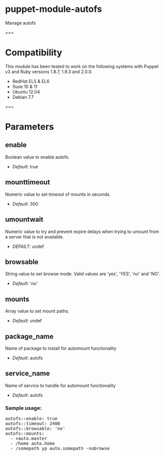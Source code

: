 # puppet-module-autofs

Manage autofs

===

# Compatibility

This module has been tested to work on the following systems with Puppet v3 and Ruby versions 1.8.7, 1.9.3 and 2.0.0.

  * RedHat EL5 & EL6
  * Suse 10 & 11
  * Ubuntu 12.04
  * Debian 7.7

===

# Parameters

enable
------
Boolean value to enable autofs. 

- *Default*: true

mounttimeout
-------
Numeric value to set timeout of mounts in seconds.

- *Default*: 300

umountwait
----------
Numeric value to try and prevent expire delays when trying to umount from a server
that is not available.

- *DEFAILT*: undef

browsable
---------
String value to set browse mode. Valid values are 'yes', 'YES', 'no' and 'NO'.

- *Default*: 'no'

mounts
------
Array value to set mount paths.

- *Default*: undef

package_name
------------
Name of package to install for automount functionality

- *Default*: autofs

service_name
------------
Name of service to handle for automount functionality

- *Default*: autofs

### Sample usage:

<pre>
autofs::enable: true
autofs::timeout: 2400
autofs::browsable: 'no'
autofs::mounts:
  - +auto.master
  - /home auto.home
  - /somepath yp auto.somepath -nobrowse
</pre>
